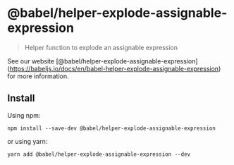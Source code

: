<span class="citation" data-cites="babel/helper-explode-assignable-expression">@babel/helper-explode-assignable-expression</span>
=================================================================================================================================

> Helper function to explode an assignable expression

See our website <span class="citation" data-cites="babel/helper-explode-assignable-expression">\[@babel/helper-explode-assignable-expression\]</span>(https://babeljs.io/docs/en/babel-helper-explode-assignable-expression) for more information.

Install
-------

Using npm:

    npm install --save-dev @babel/helper-explode-assignable-expression

or using yarn:

    yarn add @babel/helper-explode-assignable-expression --dev
